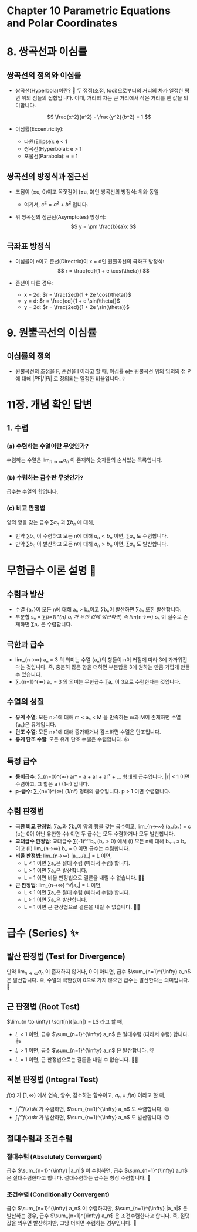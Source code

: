 # Chapter 10 Parametric Equations and Polar Coordinates

# 8. 쌍곡선과 이심률

## 쌍곡선의 정의와 이심률

* 쌍곡선(Hyperbola)이란? 🤔  두 정점(초점, foci)으로부터의 거리의 차가 일정한 평면 위의 점들의 집합입니다.  이때, 거리의 차는 큰 거리에서 작은 거리를 뺀 값을 의미합니다.

$$
\frac{x^2}{a^2} - \frac{y^2}{b^2} = 1
$$

* 이심률(Eccentricity):

    * 타원(Ellipse): e < 1
    * 쌍곡선(Hyperbola): e > 1
    * 포물선(Parabola): e = 1

## 쌍곡선의 방정식과 점근선

* 초점이 (±c, 0)이고 꼭짓점이 (±a, 0)인 쌍곡선의 방정식: 위와 동일
    * 여기서, $c^2 = a^2 + b^2$ 입니다.

* 위 쌍곡선의 점근선(Asymptotes) 방정식:
    $$
    y = \pm \frac{b}{a}x
    $$


## 극좌표 방정식

* 이심률이 e이고 준선(Directrix)이 x = d인 원뿔곡선의 극좌표 방정식:
    $$
    r = \frac{ed}{1 + e \cos(\theta)}
    $$

* 준선이 다른 경우:

    * x = 2d:  $r = \frac{2ed}{1 + 2e \cos(\theta)}$
    * y = d: $r = \frac{ed}{1 + e \sin(\theta)}$
    * y = 2d: $r = \frac{2ed}{1 + 2e \sin(\theta)}$


# 9. 원뿔곡선의 이심률

## 이심률의 정의

* 원뿔곡선의 초점을 F, 준선을 l 이라고 할 때, 이심률 e는 원뿔곡선 위의 임의의 점 P에 대해  $|PF|/|Pl|$ 로 정의되는 일정한 비율입니다. 💡


# 11장. 개념 확인 답변

## 1. 수렴

### (a) 수렴하는 수열이란 무엇인가?

수렴하는 수열은 $\lim_{n\to\infty} a_n$ 이 존재하는 숫자들의 순서있는 목록입니다.


### (b) 수렴하는 급수란 무엇인가?

급수는 수열의 합입니다.


### (c) 비교 판정법

양의 항을 갖는 급수 $\sum a_n$ 과 $\sum b_n$ 에 대해,

* 만약 $\sum b_n$ 이 수렴하고 모든 n에 대해 $a_n < b_n$ 이면, $\sum a_n$ 도 수렴합니다.
* 만약 $\sum b_n$ 이 발산하고 모든 n에 대해 $a_n > b_n$ 이면, $\sum a_n$ 도 발산합니다.

# 무한급수 이론 설명 🤔

## 수렴과 발산

* 수열 {aₙ}이 모든 n에 대해 aₙ > bₙ이고 ∑bₙ이 발산하면 ∑aₙ 또한 발산합니다.
* 부분합 sₙ = ∑_{i=1}^{n} aᵢ 가 유한 값에 접근하면, 즉 lim_{n→∞} sₙ 이 실수로 존재하면 ∑aₙ 은 수렴합니다.

## 극한과 급수

* lim_{n→∞} aₙ = 3 의 의미는 수열 {aₙ}의 항들이 n이 커짐에 따라 3에 가까워진다는 것입니다.  즉, 충분히 많은 항을 더하면 부분합을 3에 원하는 만큼 가깝게 만들 수 있습니다.
* ∑_{n=1}^{∞} aₙ = 3 의 의미는 무한급수 ∑aₙ 이 3으로 수렴한다는 것입니다.

## 수열의 성질

* **유계 수열**: 모든 n>1에 대해 m < aₙ < M 을 만족하는 m과 M이 존재하면 수열 {aₙ}은 유계입니다.
* **단조 수열**: 모든 n>1에 대해 증가하거나 감소하면 수열은 단조입니다.
* **유계 단조 수열**: 모든 유계 단조 수열은 수렴합니다. 👍

## 특정 급수

* **등비급수**: ∑_{n=0}^{∞} arⁿ = a + ar + ar² + ... 형태의 급수입니다. |r| < 1 이면 수렴하고, 그 합은 a / (1-r) 입니다.
* **p-급수**: ∑_{n=1}^{∞} (1/nᵖ) 형태의 급수입니다. p > 1 이면 수렴합니다.

## 수렴 판정법

* **극한 비교 판정법**: ∑aₙ과 ∑bₙ이 양의 항을 갖는 급수이고, lim_{n→∞} (aₙ/bₙ) = c (c는 0이 아닌 유한한 수) 이면 두 급수는 모두 수렴하거나 모두 발산합니다.
* **교대급수 판정법**: 교대급수 ∑(-1)ⁿ⁺¹bₙ (bₙ > 0) 에서 (i) 모든 n에 대해 bₙ₊₁ ≤ bₙ 이고 (ii) lim_{n→∞} bₙ = 0 이면 급수는 수렴합니다.
* **비율 판정법**:  lim_{n→∞} |aₙ₊₁/aₙ| = L 이면,
    * L < 1 이면 ∑aₙ은 절대 수렴 (따라서 수렴) 합니다.
    * L > 1 이면 ∑aₙ은 발산합니다.
    * L = 1 이면 비율 판정법으로 결론을 내릴 수 없습니다. 🤷‍♀️
* **근 판정법**: lim_{n→∞} ⁿ√|aₙ| = L 이면,
    * L < 1 이면 ∑aₙ은 절대 수렴 (따라서 수렴) 합니다.
    * L > 1 이면 ∑aₙ은 발산합니다.
    * L = 1 이면 근 판정법으로 결론을 내릴 수 없습니다. 🤷‍♂️

# 급수 (Series) ✨

## 발산 판정법 (Test for Divergence)

만약 $\lim_{n \to \infty} a_n$ 이 존재하지 않거나, 0 이 아니면, 급수 $\sum_{n=1}^{\infty} a_n$ 은 발산합니다.  즉, 수열의 극한값이 0으로 가지 않으면 급수는 발산한다는 의미입니다. 🤔

## 근 판정법 (Root Test)

$\lim_{n \to \infty} \sqrt[n]{|a_n|} = L$ 라고 할 때,

* $L < 1$ 이면, 급수 $\sum_{n=1}^{\infty} a_n$ 은 절대수렴 (따라서 수렴) 합니다. 👍
* $L > 1$ 이면, 급수 $\sum_{n=1}^{\infty} a_n$ 은 발산합니다. 👎
* $L = 1$ 이면, 근 판정법으로는 결론을 내릴 수 없습니다. 🤷‍♀️

## 적분 판정법 (Integral Test)

$f(x)$ 가 $[1, \infty)$ 에서 연속, 양수, 감소하는 함수이고, $a_n = f(n)$ 이라고 할 때,

* $\int_{1}^{\infty} f(x) dx$ 가 수렴하면, $\sum_{n=1}^{\infty} a_n$ 도 수렴합니다. 😄
* $\int_{1}^{\infty} f(x) dx$ 가 발산하면, $\sum_{n=1}^{\infty} a_n$ 도 발산합니다. 😥

## 절대수렴과 조건수렴

### 절대수렴 (Absolutely Convergent)

급수 $\sum_{n=1}^{\infty} |a_n|$ 이 수렴하면, 급수 $\sum_{n=1}^{\infty} a_n$ 은 절대수렴한다고 합니다.  절대수렴하는 급수는 항상 수렴합니다. 💯

### 조건수렴 (Conditionally Convergent)

급수 $\sum_{n=1}^{\infty} a_n$ 이 수렴하지만, $\sum_{n=1}^{\infty} |a_n|$ 은 발산하는 경우, 급수 $\sum_{n=1}^{\infty} a_n$ 은 조건수렴한다고 합니다.  즉, 절댓값을 씌우면 발산하지만, 그냥 더하면 수렴하는 경우입니다.  🧐